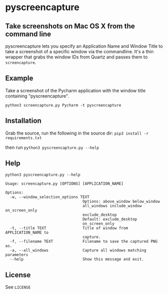 # pyscreencapture
## Take screenshots on Mac OS X from the command line

pyscreencapture lets you specify an Application Name and Window Title to take a screenshot of a specific window via the commandline.
It's a thin wrapper that grabs the window IDs from Quartz and passes them to `screencapture`.

## Example
Take a screenshot of the Pycharm application with the window title containing "pyscreencapture".

`python3 screencapture.py Pycharm -t pyscreencapture`


## Installation
Grab the source, run the following in the source dir:
`pip3 install -r requirements.txt`

then run
`python3 pyscreencapture.py --help`

## Help
`python3 pyscreencapture.py --help`

```
Usage: screencapture.py [OPTIONS] [APPLICATION_NAME]

Options:
  -w, --window_selection_options TEXT
                                  Options: above_window below_window
                                  all_windows include_window on_screen_only
                                  exclude_desktop
                                  Default: exclude_desktop
                                  on_screen_only
  -t, --title TEXT                Title of window from APPLICATION_NAME to
                                  capture.
  -f, --filename TEXT             Filename to save the captured PNG as.
  -a, --all_windows               Capture all windows matching parameters
  --help                          Show this message and exit.
```

## License
See `LICENSE`
